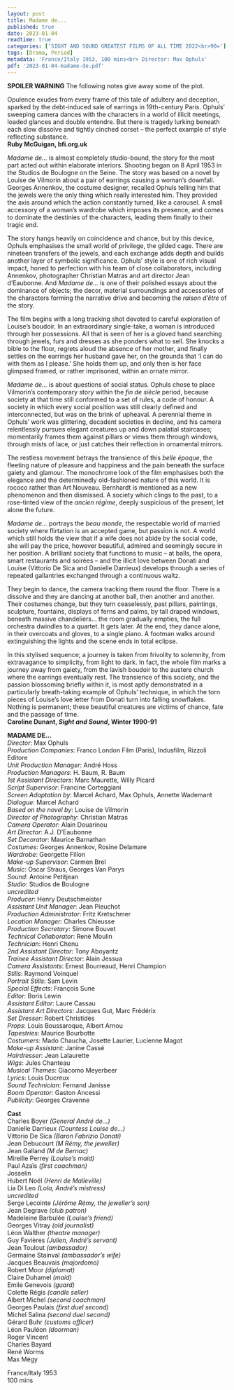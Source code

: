```yaml
---
layout: post
title: Madame de...
published: true
date: 2023-01-04
readtime: true
categories: ['SIGHT AND SOUND GREATEST FILMS OF ALL TIME 2022<br>90=']
tags: [Drama, Period]
metadata: 'France/Italy 1953, 100 mins<br> Director: Max Ophuls'
pdf: '2023-01-04-madame-de.pdf'
---
```


**SPOILER WARNING** The following notes give away some of the plot.

Opulence exudes from every frame of this tale of adultery and deception, sparked by the debt-induced sale of earrings in 19th-century Paris. Ophuls’ sweeping camera dances with the characters in a world of illicit meetings, loaded glances and double entendre. But there is tragedy lurking beneath each slow dissolve and tightly cinched corset – the perfect example of style reflecting substance.  
**Ruby McGuigan, bfi.org.uk**  

_Madame de…_ is almost completely studio-bound, the story for the most part acted out within elaborate interiors. Shooting began on 8 April 1953 in the Studios de Boulogne on the Seine. The story was based on a novel by Louise de Vilmorin about a pair of earrings causing a woman’s downfall. Georges Annenkov, the costume designer, recalled Ophuls telling him that the jewels were the only thing which really interested him. They provided the axis around which the action constantly turned, like a carousel. A small accessory of a woman’s wardrobe which imposes its presence, and comes to dominate the destinies of the characters, leading them finally to their tragic end.

The story hangs heavily on coincidence and chance, but by this device, Ophuls emphasises the small world of privilege, the gilded cage. There are nineteen transfers of the jewels, and each exchange adds depth and builds another layer of symbolic significance. Ophuls’ style is one of rich visual impact, honed to perfection with his team of close collaborators, including Annenkov, photographer Christian Matras and art director Jean d’Eaubonne. And _Madame de..._ is one of their polished essays about the dominance of objects; the decor, material surroundings and accessories of the characters forming the narrative drive and becoming the _raison d’être_ of the story.

The film begins with a long tracking shot devoted to careful exploration of Louise’s boudoir. In an extraordinary single-take, a woman is introduced through her possessions. All that is seen of her is a gloved hand searching through jewels, furs and dresses as she ponders what to sell. She knocks a bible to the floor, regrets aloud the absence of her mother, and finally settles on the earrings her husband gave her, on the grounds that ‘I can do with them as I please.’ She holds them up, and only then is her face glimpsed framed, or rather imprisoned, within an ornate mirror.

_Madame de..._ is about questions of social status. Ophuls chose to place Vilmorin’s contemporary story within the _fin de siècle_ period, because society at that time still conformed to a set of rules, a code of honour. A society in which every social position was still clearly defined and interconnected, but was on the brink of upheaval. A perennial theme in Ophuls’ work was glittering, decadent societies in decline, and his camera relentlessly pursues elegant creatures up and down palatial staircases; momentarily frames them against pillars or views them through windows, through mists of lace, or just catches their reflection in ornamental mirrors.

The restless movement betrays the transience of this _belle époque_, the fleeting nature of pleasure and happiness and the pain beneath the surface gaiety and glamour. The monochrome look of the film emphasises both the elegance and the determinedly old-fashioned nature of this world. It is rococo rather than Art Nouveau. Bernhardt is mentioned as a new phenomenon and then dismissed. A society which clings to the past, to a rose-tinted view of the _ancien régime_, deeply suspicious of the present, let alone the future.

_Madame de…_ portrays the _beau monde_, the respectable world of married society where flirtation is an accepted game, but passion is not. A world which still holds the view that if a wife does not abide by the social code, she will pay the price, however beautiful, admired and seemingly secure in her position. A brilliant society that functions to music – at balls, the opera, smart restaurants and soirées – and the illicit love between Donati and Louise (Vittorio De Sica and Danielle Darrieux) develops through a series of repeated gallantries exchanged through a continuous waltz.

They begin to dance, the camera tracking them round the floor. There is a dissolve and they are dancing at another ball, then another and another. Their costumes change, but they turn ceaselessly, past pillars, paintings, sculpture, fountains, displays of ferns and palms, by tall draped windows, beneath massive chandeliers... the room gradually empties, the full orchestra dwindles to a quartet. It gets later. At the end, they dance alone, in their overcoats and gloves, to a single piano. A footman walks around extinguishing the lights and the scene ends in total eclipse.

In this stylised sequence; a journey is taken from frivolity to solemnity, from extravagance to simplicity, from light to dark. In fact, the whole film marks a journey away from gaiety, from the lavish boudoir to the austere church where the earrings eventually rest. The transience of this society, and the passion blossoming briefly within it, is most aptly demonstrated in a particularly breath-taking example of Ophuls’ technique, in which the torn pieces of Louise’s love letter from Donati turn into falling snowflakes. Nothing is permanent; these beautiful creatures are victims of chance, fate and the passage of time.  
**Caroline Dunant, _Sight and Sound_, Winter 1990-91**  

**MADAME DE…**  
_Director_: Max Ophuls  
_Production Companies_: Franco London Film (Paris), Indusfilm, Rizzoli Editore  
_Unit Production Manager_: André Hoss  
_Production Managers_: H. Baum, R. Baum  
_1st Assistant Directors_: Marc Maurette, Willy Picard  
_Script Supervisor_: Francine Corteggiani  
_Screen Adaptation by_: Marcel Achard, Max Ophuls, Annette Wademant  
_Dialogue_: Marcel Achard  
_Based on the novel by_: Louise de Vilmorin  
_Director of Photography_: Christian Matras  
_Camera Operator_: Alain Douarinou  
_Art Director_: A.J. D’Eaubonne  
_Set Decorator_: Maurice Barnathan  
_Costumes_: Georges Annenkov, Rosine Delamare  
_Wardrobe_: Georgette Fillon  
_Make-up Supervisor_: Carmen Brel  
_Music_: Oscar Straus, Georges Van Parys  
_Sound_: Antoine Petitjean  
_Studio_: Studios de Boulogne  
_uncredited_  
_Producer_: Henry Deutschmeister  
_Assistant Unit Manager_: Jean Pieuchot  
_Production Administrator_: Fritz Kretschmer  
_Location Manager_: Charles Chieusse  
_Production Secretary_: Simone Bouvet  
_Technical Collaborator_: René Moulin  
_Technician_: Henri Chenu  
_2nd Assistant Director_: Tony Aboyantz  
_Trainee Assistant Director_: Alain Jessua  
_Camera Assistants_: Ernest Bourreaud, Henri Champion  
_Stills_: Raymond Voinquel  
_Portrait Stills_: Sam Levin  
_Special Effects_: François Sune  
_Editor_: Boris Lewin  
_Assistant Editor_: Laure Cassau  
_Assistant Art Directors_: Jacques Gut, Marc Frédérix  
_Set Dresser_: Robert Christidès  
_Props_: Louis Boussaroque, Albert Arnou  
_Tapestries_: Maurice Bourbotte  
_Costumers_: Mado Chaucha, Josette Laurier, Lucienne Magot  
_Make-up Assistant_: Janine Cassé  
_Hairdresser_: Jean Lalaurette  
_Wigs_: Jules Chanteau  
_Musical Themes_: Giacomo Meyerbeer  
_Lyrics_: Louis Ducreux  
_Sound Technician_: Fernand Janisse  
_Boom Operator_: Gaston Ancessi  
_Publicity_: Georges Cravenne  

**Cast**  
Charles Boyer _(General André de...)_  
Danielle Darrieux _(Countess Louise de...)_  
Vittorio De Sica _(Baron Fabrizio Donati)_  
Jean Debucourt _(M Rémy, the jeweller)_  
Jean Galland _(M de Bernac)_  
Mireille Perrey _(Louise’s maid)_  
Paul Azaïs _(first coachman)_  
Josselin  
Hubert Noël _(Henri de Malleville)_  
Lia Di Leo _(Lola, André’s mistress)_  
_uncredited_  
Serge Lecointe _(Jérôme Rémy, the jeweller’s son)_  
Jean Degrave _(club patron)_  
Madeleine Barbulée _(Louise’s friend)_  
Georges Vitray _(old journalist)_  
Léon Walther _(theatre manager)_  
Guy Favières _(Julien, André’s servant)_  
Jean Toulout _(ambassador)_  
Germaine Stainval _(ambassador’s wife)_  
Jacques Beauvais _(majordomo)_  
Robert Moor _(diplomat)_  
Claire Duhamel _(maid)_  
Emile Genevois _(guard)_  
Colette Régis _(candle seller)_  
Albert Michel _(second coachman)_  
Georges Paulais _(first duel second)_  
Michel Salina _(second duel second)_  
Gérard Buhr _(customs officer)_  
Léon Pauléon _(doorman)_  
Roger Vincent  
Charles Bayard  
René Worms  
Max Mégy  

France/Italy 1953  
100 mins  
<!--stackedit_data:
eyJoaXN0b3J5IjpbOTgzODk3NzA1XX0=
-->
